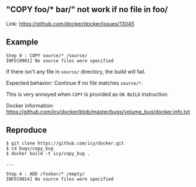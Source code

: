 ## "COPY foo/* bar/" not work if no file in foo/

Link: https://github.com/docker/docker/issues/13045

## Example

````
Step 0 : COPY source/* /source/
INFO[0001] No source files were specified
````

If there isn't any file in `source/` directory, the build will fail.

Expected behavior: Continue if no file matches `source/*`.

This is very annoyed when `COPY` is provided as `ON BUILD` instruction.

Docker information:
  https://github.com/icy/docker/blob/master/bugs/volume_bug/docker.info.txt

## Reproduce

````
$ git clone https://github.com/icy/docker.git
$ cd bugs/copy_bug
$ docker build -t icy/copy_bug .

...

Step 4 : ADD /foobar/* /empty/
INFO[0014] No source files were specified
````
